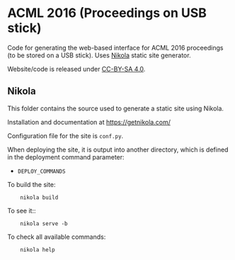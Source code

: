 # ACML 2016 (Proceedings on USB stick)

Code for generating the web-based interface for ACML 2016 proceedings
(to be stored on a USB stick).
Uses [Nikola](https://getnikola.com/) static site generator.

Website/code is released under [CC-BY-SA 4.0](http://creativecommons.org/licenses/by-sa/4.0/).


## Nikola

This folder contains the source used to generate a static site using Nikola.

Installation and documentation at https://getnikola.com/

Configuration file for the site is `conf.py`.

When deploying the site, it is output into another directory, which is
defined in the deployment command parameter:

* `DEPLOY_COMMANDS`

To build the site:
```
    nikola build
```

To see it::
```
    nikola serve -b
```

To check all available commands:
```
    nikola help
```

